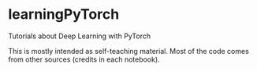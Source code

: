 # learningPyTorch
Tutorials about Deep Learning with PyTorch

This is mostly intended as self-teaching material. Most of the code comes from other sources (credits in each notebook).
